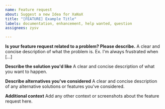 ```yaml
---
name: Feature request
about: Suggest a new Idea for XaNaX
title: "[FEATURE] Example Title"
labels: documentation, enhancement, help wanted, question
assignees: zysv

---
```


**Is your feature request related to a problem? Please describe.**
A clear and concise description of what the problem is. Ex. I'm always frustrated when [...]

**Describe the solution you'd like**
A clear and concise description of what you want to happen.

**Describe alternatives you've considered**
A clear and concise description of any alternative solutions or features you've considered.

**Additional context**
Add any other context or screenshots about the feature request here.

